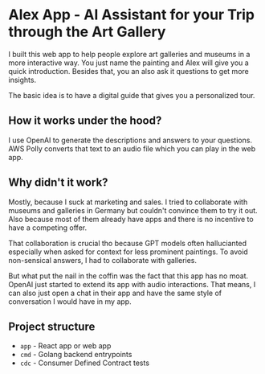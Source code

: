 # Alex App - AI Assistant for your Trip through the Art Gallery
I built this web app to help people explore art galleries and museums in a more interactive
way. You just name the painting and Alex will give you a quick introduction. Besides that,
you an also ask it questions to get more insights.

The basic idea is to have a digital guide that gives you a personalized tour.

## How it works under the hood?
I use OpenAI to generate the descriptions and answers to your questions. AWS Polly converts
that text to an audio file which you can play in the web app.

## Why didn't it work?
Mostly, because I suck at marketing and sales. I tried to collaborate with museums and galleries
in Germany but couldn't convince them to try it out. Also because most of them already have
apps and there is no incentive to have a competing offer.

That collaboration is crucial tho because GPT models often hallucianted especially when
asked for context for less prominent paintings. To avoid non-sensical answers, I had to
collaborate with galleries.

But what put the nail in the coffin was the fact that this app has no moat. OpenAI just started
to extend its app with audio interactions. That means, I can also just open a chat in their app
and have the same style of conversation I would have in my app.

## Project structure
* `app` - React app or web app
* `cmd` - Golang backend entrypoints
* `cdc` - Consumer Defined Contract tests
